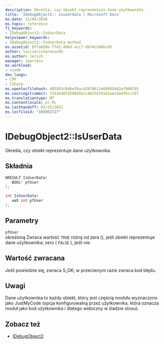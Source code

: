 ```yaml
---
description: Określa, czy obiekt reprezentuje dane użytkownika.
title: 'IDebugObject2:: isuserdata | Microsoft Docs'
ms.date: 11/04/2016
ms.topic: reference
f1_keywords:
- IDebugObject2::IsUserData
helpviewer_keywords:
- IDebugObject2::IsUserData method
ms.assetid: 6ffa0d0e-f742-496d-acc7-db74c248bc45
author: leslierichardson95
ms.author: lerich
manager: jmartens
ms.workload:
- vssdk
dev_langs:
- CPP
- CSharp
ms.openlocfilehash: 485583c0d6ef8ac42b78612e68995462ef900795
ms.sourcegitcommit: f2916d8fd296b92cc402597d1d1eecda4f6cccbf
ms.translationtype: MT
ms.contentlocale: pl-PL
ms.lasthandoff: 03/25/2021
ms.locfileid: "105053727"
---
```

# <a name="idebugobject2isuserdata"></a>IDebugObject2::IsUserData
Określa, czy obiekt reprezentuje dane użytkownika.

## <a name="syntax"></a>Składnia

```cpp
HRESULT IsUserData(
   BOOL* pfUser
);
```

```csharp
int IsUserData(
   out int pfUser
);
```

## <a name="parameters"></a>Parametry
`pfUser`\
określoną Zwraca wartość `TRUE` różną od zera (), jeśli obiekt reprezentuje dane użytkownika; zero ( `FALSE` ), jeśli nie.

## <a name="return-value"></a>Wartość zwracana
 Jeśli powiedzie się, zwraca S_OK; w przeciwnym razie zwraca kod błędu.

## <a name="remarks"></a>Uwagi
 Dane użytkownika to każdy obiekt, który jest częścią modułu wyznaczono jako JustMyCode (opcja konfigurowalną przez użytkownika, która oznacza moduł jako kod użytkownika i dlatego widoczny w śladzie stosu).

## <a name="see-also"></a>Zobacz też
- [IDebugObject2](../../../extensibility/debugger/reference/idebugobject2.md)
